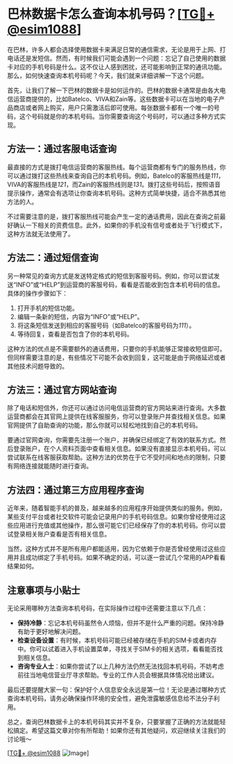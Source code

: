 # 巴林数据卡怎么查询本机号码？[[TG💪+ @esim1088](https://t.me/s/esim1088)]

在巴林，许多人都会选择使用数据卡来满足日常的通信需求，无论是用于上网、打电话还是发短信。然而，有时候我们可能会遇到一个问题：忘记了自己使用的数据卡对应的手机号码是什么。这不仅让人感到困扰，还可能影响到正常的通讯功能。那么，如何快速查询本机号码呢？今天，我们就来详细讲解一下这个问题。

首先，让我们了解一下巴林的数据卡是如何运作的。巴林的数据卡通常是由各大电信运营商提供的，比如Batelco、VIVA和Zain等。这些数据卡可以在当地的电子产品商店或者网上购买，用户只需激活后即可使用。每张数据卡都有一个唯一的号码，这个号码就是你的本机号码。当你需要查询这个号码时，可以通过多种方式实现。

## 方法一：通过客服电话查询

最直接的方式是拨打电信运营商的客服热线。每个运营商都有专门的服务热线，你可以通过拨打这些热线来查询自己的本机号码。例如，Batelco的客服热线是*111*，VIVA的客服热线是*121*，而Zain的客服热线则是*131*。拨打这些号码后，按照语音提示操作，通常会有选项让你查询本机号码。这种方式简单快捷，适合不熟悉其他方法的人。

不过需要注意的是，拨打客服热线可能会产生一定的通话费用，因此在查询之前最好确认一下相关的资费信息。此外，如果你的手机没有信号或者处于飞行模式下，这种方法就无法使用了。

## 方法二：通过短信查询

另一种常见的查询方式是发送特定格式的短信到客服号码。例如，你可以尝试发送“INFO”或“HELP”到运营商的客服号码，看看是否能收到包含本机号码的信息。具体的操作步骤如下：

1. 打开手机的短信功能。
2. 编辑一条新的短信，内容为“INFO”或“HELP”。
3. 将这条短信发送到相应的客服号码（如Batelco的客服号码为*111*）。
4. 等待回复，查看是否包含了你的本机号码。

这种方法的优点是不需要额外的通话费用，只要你的手机能够正常接收短信即可。但同样需要注意的是，有些情况下可能不会收到回复，这可能是由于网络延迟或者其他技术问题导致的。

## 方法三：通过官方网站查询

除了电话和短信外，你还可以通过访问电信运营商的官方网站来进行查询。大多数运营商都会在其官网上提供在线客服服务，你可以登录账户并查找相关信息。如果官网提供了自助查询的功能，那么你就可以轻松地找到自己的本机号码。

要通过官网查询，你需要先注册一个账户，并确保已经绑定了有效的联系方式。然后登录账户，在个人资料页面中查看相关信息。如果没有直接显示本机号码，可以尝试联系在线客服获取帮助。这种方法的优势在于它不受时间和地点的限制，只要有网络连接就能随时进行查询。

## 方法四：通过第三方应用程序查询

近年来，随着智能手机的普及，越来越多的应用程序开始提供类似的服务。例如，某些支付平台或者社交软件可能会记录用户的手机号码信息。如果你曾经使用过这些应用进行充值或其他操作，那么很可能它们已经保存了你的本机号码。你可以尝试登录相关账户查看是否有相关信息。

当然，这种方式并不是所有用户都能适用，因为它依赖于你是否曾经使用过这些应用并且成功绑定了手机号码。如果不确定的话，可以逐一尝试几个常用的APP看看结果如何。

## 注意事项与小贴士

无论采用哪种方法查询本机号码，在实际操作过程中还需要注意以下几点：

- **保持冷静**：忘记本机号码虽然令人烦恼，但并不是什么严重的问题。保持冷静有助于更好地解决问题。
- **检查设备设置**：有时候，本机号码可能已经被存储在手机的SIM卡或者内存中。你可以试着进入手机设置菜单，寻找关于SIM卡的相关选项，看看能否找到相关信息。
- **咨询专业人士**：如果你尝试了以上几种方法仍然无法找回本机号码，不妨考虑前往当地电信营业厅寻求帮助。专业的工作人员会根据具体情况给出建议。

最后还要提醒大家一句：保护好个人信息安全永远是第一位！无论是通过哪种方式查询本机号码，请务必确保操作环境的安全性，避免泄露敏感信息给不法分子利用。

总之，查询巴林数据卡上的本机号码其实并不复杂，只要掌握了正确的方法就能轻松搞定。希望这篇文章对你有所帮助！如果你还有其他疑问，欢迎继续关注我们的讨论哦～

[[TG💪+ @esim1088](https://t.me/s/esim1088) ![Image](https://i.postimg.cc/4NQfJmqS/Snipaste-2025-05-13-00-14-12.png)]